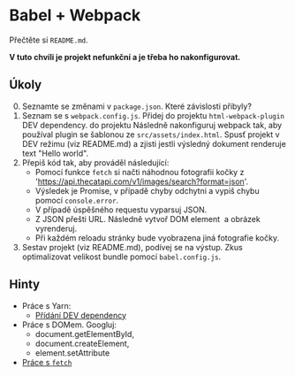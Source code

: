 # Babel + Webpack

Přečtěte si `README.md`.

**V tuto chvíli je projekt nefunkční a je třeba ho nakonfigurovat.**

## Úkoly

0. Seznamte se změnami v `package.json`. Které závislosti přibyly?
1. Seznam se s `webpack.config.js`. Přidej do projektu `html-webpack-plugin` DEV dependency. do projektu Následně nakonfiguruj webpack tak, aby používal plugin se šablonou ze `src/assets/index.html`.
Spusť projekt v DEV režimu (viz README.md) a zjisti jestli výsledný dokument renderuje text "Hello world".
2. Přepiš kód tak, aby prováděl následující:
	- Pomocí funkce `fetch` si načti náhodnou fotografii kočky z 'https://api.thecatapi.com/v1/images/search?format=json'.
	- Výsledek je Promise, v případě chyby odchytni a vypiš chybu pomocí `console.error`.
	- V případě úspěšného requestu vyparsuj JSON.
	- Z JSON přešti URL. Následně vytvoř DOM element <img> a obrázek vyrenderuj.
	- Při každém reloadu stránky bude vyobrazena jiná fotografie kočky.
3. Sestav projekt (viz README.md), podívej se na výstup. Zkus optimalizovat velikost bundle pomocí `babel.config.js`.


## Hinty

- Práce s Yarn:
	- [Přídání DEV dependency](https://yarnpkg.com/lang/en/docs/cli/add/#toc-yarn-add-dev-d)
- Práce s DOMem. Googluj:
	- document.getElementById,
	- document.createElement,
	- element.setAttribute
- [Práce s `fetch`](https://developer.mozilla.org/en-US/docs/Web/API/Fetch_API/Using_Fetch)
